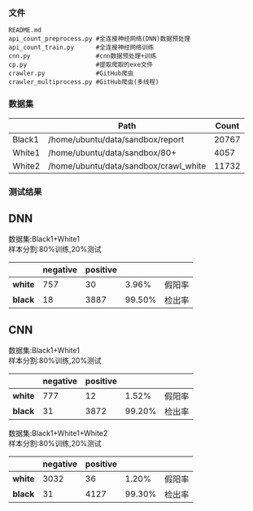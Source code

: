 ### 文件
```
README.md
api_count_preprocess.py #全连接神经网络(DNN)数据预处理
api_count_train.py      #全连接神经网络训练
cnn.py                  #cnn数据预处理+训练
cp.py                   #提取爬取的exe文件
crawler.py              #GitHub爬虫
crawler_multiprocess.py #GitHub爬虫(多线程)
```
### 数据集

|  | Path | Count |
|---|---|---|
| Black1 | /home/ubuntu/data/sandbox/report | 20767 |
| White1 | /home/ubuntu/data/sandbox/80+ | 4057 |
| White2 | /home/ubuntu/data/sandbox/crawl_white | 11732 |


### 测试结果
## DNN

数据集:Black1+White1  
样本分割:80%训练,20%测试  

|      | **negative** | **positive** |  ||
|---|---|---|---|---|
| **white** | 757 | 30 | 3.96%  | 假阳率 |
| **black** | 18 | 3887 | 99.50%  | 检出率|


## CNN

数据集:Black1+White1  
样本分割:80%训练,20%测试  

|      | **negative** | **positive** |  ||
|---|---|---|---|---|
| **white** | 777 | 12 | 1.52%  | 假阳率 |
| **black** | 31 | 3872 | 99.20%  | 检出率|

数据集:Black1+White1+White2  
样本分割:80%训练,20%测试  

|      | **negative** | **positive** |  ||
|---|---|---|---|---|
| **white** | 3032 | 36 | 1.20%  | 假阳率 |
| **black** | 31 | 4127 | 99.30%  | 检出率|

